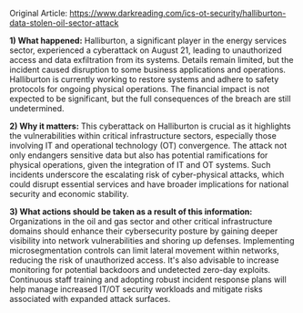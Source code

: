 Original Article: https://www.darkreading.com/ics-ot-security/halliburton-data-stolen-oil-sector-attack

**1) What happened:**
Halliburton, a significant player in the energy services sector, experienced a cyberattack on August 21, leading to unauthorized access and data exfiltration from its systems. Details remain limited, but the incident caused disruption to some business applications and operations. Halliburton is currently working to restore systems and adhere to safety protocols for ongoing physical operations. The financial impact is not expected to be significant, but the full consequences of the breach are still undetermined.

**2) Why it matters:**
This cyberattack on Halliburton is crucial as it highlights the vulnerabilities within critical infrastructure sectors, especially those involving IT and operational technology (OT) convergence. The attack not only endangers sensitive data but also has potential ramifications for physical operations, given the integration of IT and OT systems. Such incidents underscore the escalating risk of cyber-physical attacks, which could disrupt essential services and have broader implications for national security and economic stability.

**3) What actions should be taken as a result of this information:**
Organizations in the oil and gas sector and other critical infrastructure domains should enhance their cybersecurity posture by gaining deeper visibility into network vulnerabilities and shoring up defenses. Implementing microsegmentation controls can limit lateral movement within networks, reducing the risk of unauthorized access. It's also advisable to increase monitoring for potential backdoors and undetected zero-day exploits. Continuous staff training and adopting robust incident response plans will help manage increased IT/OT security workloads and mitigate risks associated with expanded attack surfaces.